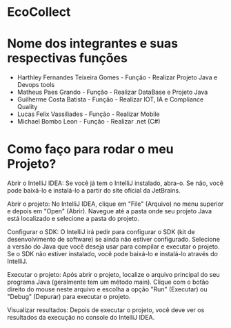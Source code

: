 # EcoCollect

<h1>Nome dos integrantes e suas respectivas funções </h1>
<ul>
  <li>Harthley Fernandes Teixeira Gomes -  Função -  Realizar Projeto Java e Devops tools </li>
  <li>Matheus Paes Grando - Função -  Realizar DataBase e Projeto Java </li>
  <li>Guilherme Costa Batista - Função - Realizar IOT, IA e Compliance Quality </li>
  <li>Lucas Felix Vassiliades - Função - Realizar Mobile </li>
  <li>Michael Bombo Leon - Função - Realizar .net (C#) </li>
</ul>

<h1>Como faço para rodar o meu Projeto?</h1>

<p>Abrir o IntelliJ IDEA: Se você já tem o IntelliJ instalado, abra-o. Se não, você pode baixá-lo e instalá-lo a partir do site oficial da JetBrains.

Abrir o projeto: No IntelliJ IDEA, clique em "File" (Arquivo) no menu superior e depois em "Open" (Abrir). Navegue até a pasta onde seu projeto Java está localizado e selecione a pasta do projeto.

Configurar o SDK: O IntelliJ irá pedir para configurar o SDK (kit de desenvolvimento de software) se ainda não estiver configurado. Selecione a versão do Java que você deseja usar para compilar e executar o projeto. Se o SDK não estiver instalado, você pode baixá-lo e instalá-lo através do IntelliJ.

Executar o projeto: Após abrir o projeto, localize o arquivo principal do seu programa Java (geralmente tem um método main). Clique com o botão direito do mouse neste arquivo e escolha a opção "Run" (Executar) ou "Debug" (Depurar) para executar o projeto.

Visualizar resultados: Depois de executar o projeto, você deve ver os resultados da execução no console do IntelliJ IDEA.</p>
